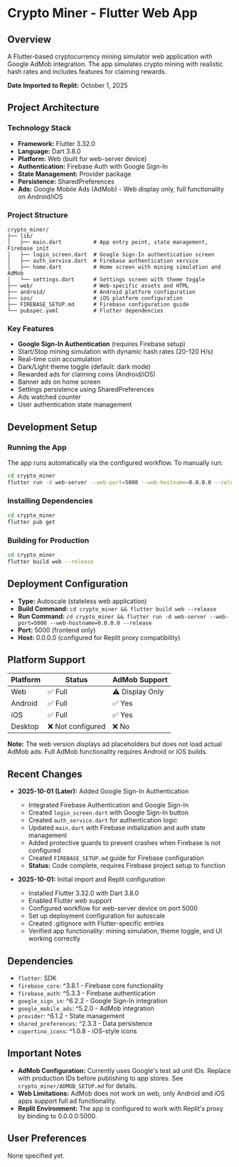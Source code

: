 # Crypto Miner - Flutter Web App

## Overview
A Flutter-based cryptocurrency mining simulator web application with Google AdMob integration. The app simulates crypto mining with realistic hash rates and includes features for claiming rewards.

**Date Imported to Replit:** October 1, 2025

## Project Architecture

### Technology Stack
- **Framework:** Flutter 3.32.0
- **Language:** Dart 3.8.0
- **Platform:** Web (built for web-server device)
- **Authentication:** Firebase Auth with Google Sign-In
- **State Management:** Provider package
- **Persistence:** SharedPreferences
- **Ads:** Google Mobile Ads (AdMob) - Web display only, full functionality on Android/iOS

### Project Structure
```
crypto_miner/
├── lib/
│   ├── main.dart          # App entry point, state management, Firebase init
│   ├── login_screen.dart  # Google Sign-In authentication screen
│   ├── auth_service.dart  # Firebase authentication service
│   ├── home.dart          # Home screen with mining simulation and AdMob
│   └── settings.dart      # Settings screen with theme toggle
├── web/                   # Web-specific assets and HTML
├── android/               # Android platform configuration
├── ios/                   # iOS platform configuration
├── FIREBASE_SETUP.md      # Firebase configuration guide
└── pubspec.yaml           # Flutter dependencies
```

### Key Features
- **Google Sign-In Authentication** (requires Firebase setup)
- Start/Stop mining simulation with dynamic hash rates (20-120 H/s)
- Real-time coin accumulation
- Dark/Light theme toggle (default: dark mode)
- Rewarded ads for claiming coins (Android/iOS)
- Banner ads on home screen
- Settings persistence using SharedPreferences
- Ads watched counter
- User authentication state management

## Development Setup

### Running the App
The app runs automatically via the configured workflow. To manually run:
```bash
cd crypto_miner
flutter run -d web-server --web-port=5000 --web-hostname=0.0.0.0 --release
```

### Installing Dependencies
```bash
cd crypto_miner
flutter pub get
```

### Building for Production
```bash
cd crypto_miner
flutter build web --release
```

## Deployment Configuration
- **Type:** Autoscale (stateless web application)
- **Build Command:** `cd crypto_miner && flutter build web --release`
- **Run Command:** `cd crypto_miner && flutter run -d web-server --web-port=5000 --web-hostname=0.0.0.0 --release`
- **Port:** 5000 (frontend only)
- **Host:** 0.0.0.0 (configured for Replit proxy compatibility)

## Platform Support
| Platform | Status | AdMob Support |
|----------|--------|---------------|
| Web      | ✅ Full | ⚠️ Display Only |
| Android  | ✅ Full | ✅ Yes |
| iOS      | ✅ Full | ✅ Yes |
| Desktop  | ❌ Not configured | ❌ No |

**Note:** The web version displays ad placeholders but does not load actual AdMob ads. Full AdMob functionality requires Android or iOS builds.

## Recent Changes
- **2025-10-01 (Later):** Added Google Sign-In Authentication
  - Integrated Firebase Authentication and Google Sign-In
  - Created `login_screen.dart` with Google Sign-In button
  - Created `auth_service.dart` for authentication logic
  - Updated `main.dart` with Firebase initialization and auth state management
  - Added protective guards to prevent crashes when Firebase is not configured
  - Created `FIREBASE_SETUP.md` guide for Firebase configuration
  - **Status:** Code complete, requires Firebase project setup to function

- **2025-10-01:** Initial import and Replit configuration
  - Installed Flutter 3.32.0 with Dart 3.8.0
  - Enabled Flutter web support
  - Configured workflow for web-server device on port 5000
  - Set up deployment configuration for autoscale
  - Created .gitignore with Flutter-specific entries
  - Verified app functionality: mining simulation, theme toggle, and UI working correctly

## Dependencies
- `flutter`: SDK
- `firebase_core`: ^3.8.1 - Firebase core functionality
- `firebase_auth`: ^5.3.3 - Firebase authentication
- `google_sign_in`: ^6.2.2 - Google Sign-In integration
- `google_mobile_ads`: ^5.2.0 - AdMob integration
- `provider`: ^6.1.2 - State management
- `shared_preferences`: ^2.3.3 - Data persistence
- `cupertino_icons`: ^1.0.8 - iOS-style icons

## Important Notes
- **AdMob Configuration:** Currently uses Google's test ad unit IDs. Replace with production IDs before publishing to app stores. See `crypto_miner/ADMOB_SETUP.md` for details.
- **Web Limitations:** AdMob does not work on web, only Android and iOS apps support full ad functionality.
- **Replit Environment:** The app is configured to work with Replit's proxy by binding to 0.0.0.0:5000.

## User Preferences
None specified yet.
